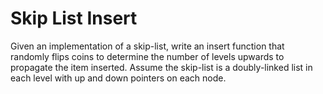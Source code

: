 # Skip List Insert
Given an implementation of a skip-list, write an insert function that randomly flips coins to determine the number of levels upwards to propagate the item inserted. Assume the skip-list is a doubly-linked list in each level with up and down pointers on each node.